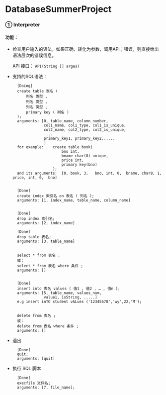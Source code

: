 # DatabaseSummerProject

###  ① Interpreter ###

#### 功能： ####
+ 检查用户输入的语法，如果正确，转化为参数，调用API；错误，则直接给出语法层次的错误信息。

	API 接口：
		`API(String [] arges)`

+ 支持的SQL语法：
		
		[Doing]
		create table 表名 (
			列名 类型 ,
			列名 类型 ,
			列名 类型 ,
			primary key ( 列名 )
		);
		arguments: [0, table_name, colomn_number, 
					col1_name, col1_type, col1_is_unique,
					col2_name, col2_type, col2_is_unique,
					....
					primary_key1, primary_key2,.....	
					]
		for example: 	create table book( 
							bno int, 
							bname char(8) unique, 
							price int, 
							primary key(bno)
						);
		and its arguments:	[0, book, 3,   bno, int, 0,  bname, char8, 1,  price, int, 0,  bno]		

						
		[Done]
		create index 索引名 on 表名 ( 列名 );		
		arguments: [1, index_name, table_name, column_name]

		
		[Done]
		drop index 索引名;
		arguments: [2, index_name]

		[Done]
		drop table 表名;
		arguments: [3, table_name]		

		
		select * from 表名 ;
		或：
		select * from 表名 where 条件 ;
		arguments: []	
		
		
		[Done]
		insert into 表名 values ( 值1 , 值2 , … , 值n );
		arguments: [5, table_name, values_num,
					value1, isString, .....]	
		e.g	insert inTO student vALues ('12345678','wy',22,'M');
		
		
		delete from 表名 ;
		或：
		delete from 表名 where 条件 ;
		arguments: []

+ 退出
		
		[Done]
		quit;
		arguments: [quit]
		

+ 执行 SQL 脚本
		
		[Done]
		execfile 文件名;
		arguments: [7, file_name];
